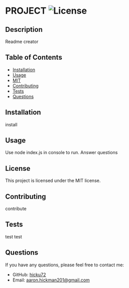 # PROJECT ![License](https://img.shields.io/badge/License-MIT-blue.svg)

## Description

Readme creator

## Table of Contents

- [Installation](#installation)
- [Usage](#usage)
- [MIT](#license)
- [Contributing](#contributing)
- [Tests](#tests)
- [Questions](#questions)

## Installation

install

## Usage

Use node index.js in console to run. Answer questions

## License

This project is licensed under the MIT license.

## Contributing

contribute

## Tests

test test

## Questions

If you have any questions, please feel free to contact me:

- GitHub: [hicku72](https://github.com/hicku72)
- Email: aaron.hickman201@gmail.com
